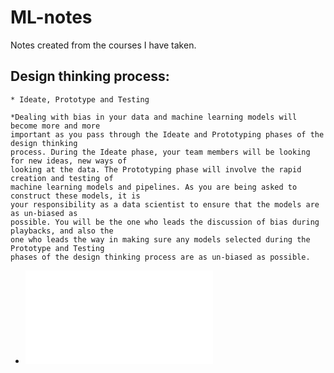 # ML-notes
Notes created from the courses I have taken.

## Design thinking process:
	* Ideate, Prototype and Testing

	*Dealing with bias in your data and machine learning models will become more and more
	important as you pass through the Ideate and Prototyping phases of the design thinking
	process. During the Ideate phase, your team members will be looking for new ideas, new ways of
	looking at the data. The Prototyping phase will involve the rapid creation and testing of
	machine learning models and pipelines. As you are being asked to construct these models, it is
	your responsibility as a data scientist to ensure that the models are as un-biased as
	possible. You will be the one who leads the discussion of bias during playbacks, and also the
	one who leads the way in making sure any models selected during the Prototype and Testing
	phases of the design thinking process are as un-biased as possible.



* ![Feature Selection](feature_extraction/README.md)